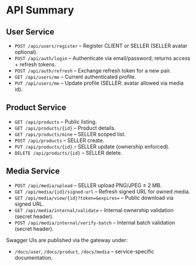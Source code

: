 # API Summary

## User Service
- `POST /api/users/register` – Register CLIENT or SELLER (SELLER avatar optional).
- `POST /api/auth/login` – Authenticate via email/password; returns access + refresh tokens.
- `POST /api/auth/refresh` – Exchange refresh token for a new pair.
- `GET /api/users/me` – Current authenticated profile.
- `PUT /api/users/me` – Update profile (SELLER: avatar allowed via media id).

## Product Service
- `GET /api/products` – Public listing.
- `GET /api/products/{id}` – Product details.
- `GET /api/products/mine` – SELLER scoped list.
- `POST /api/products` – SELLER create.
- `PUT /api/products/{id}` – SELLER update (ownership enforced).
- `DELETE /api/products/{id}` – SELLER delete.

## Media Service
- `POST /api/media/upload` – SELLER upload PNG/JPEG ≤ 2 MB.
- `GET /api/media/{id}/signed-url` – Refresh signed URL for owned media.
- `GET /api/media/view/{id}?token=&expires=` – Public download via signed URL.
- `GET /api/media/internal/validate` – Internal ownership validation (secret header).
- `POST /api/media/internal/verify-batch` – Internal batch validation (secret header).

Swagger UIs are published via the gateway under:
- `/docs/user`, `/docs/product`, `/docs/media` – service-specific documentation.
